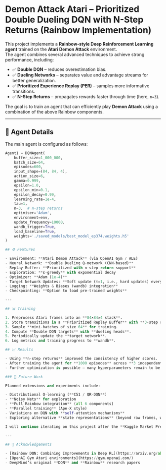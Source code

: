 # Demon Attack Atari – Prioritized Double Dueling DQN with N-Step Returns (Rainbow Implementation)

This project implements a **Rainbow-style Deep Reinforcement Learning agent** trained on the **Atari Demon Attack** environment.  
The agent combines several advanced techniques to achieve strong performance, including:

- ✅ **Double DQN** – reduces overestimation bias.  
- ✅ **Dueling Networks** – separates value and advantage streams for better generalization.  
- ✅ **Prioritized Experience Replay (PER)** – samples more informative transitions.  
- ✅ **N-Step Returns** – propagates rewards faster through time (here, `n=3`).  

The goal is to train an agent that can efficiently play **Demon Attack** using a combination of the above Rainbow components.

---

## 🧩 Agent Details

The main agent is configured as follows:

```python
Agent1 = DQNAgent(
    buffer_size=1_000_000,
    batch_size=64,
    episodes=600,
    input_shape=(84, 84, 4),
    action_size=6,
    gamma=0.999,
    epsilon=1.0,
    epsilon_min=0.1,
    epsilon_decay=0.99,
    learning_rate=1e-4,
    tau=1,
    n=3,  # n-step returns
    optimiser='Adam',
    environment=env,
    update_frequency=10000,
    wandb_trigger=True,
    load_baseline=True,
    weights='./saved_models/best_model_ep374.weights.h5'
)

## ⚙️ Features

- Environment: **Atari Demon Attack** (via OpenAI Gym / ALE)  
- Neural Network: **Double Dueling Q-network (CNN-based)**  
- Replay Buffer: **Prioritized with n-step return support**  
- Exploration: **ε-greedy** with exponential decay  
- Optimizer: **Adam (1e-4)**  
- Target Network Updates: **Soft update (τ=1, i.e., hard updates) every 10,000 steps**  
- Logging: **Weights & Biases (wandb) integration**  
- Checkpointing: **Option to load pre-trained weights**  

---

## 📊 Training

1. Preprocess Atari frames into an **84×84×4 stack**.  
2. Store transitions in a **Prioritized Replay Buffer** with **3-step returns**.  
3. Sample **mini-batches of size 64** for training.  
4. Compute **Double DQN targets** with **dueling heads**.  
5. Periodically update the **target network**.  
6. Log metrics and training progress to **wandb**.  

## 📈 Results

- Using **n-step returns** improved the consistency of higher scores.  
- After training the agent for **1000 episodes** across **3 independent runs (checkpoints)**, the agent achieved a score of **450 on a single life**.  
- Further optimization is possible — many hyperparameters remain to be tuned, and additional improvements could be made.  

### 🚀 Future Work

Planned extensions and experiments include:

- Distributional Q-learning (**C51 / QR-DQN**)  
- **Noisy Nets** for exploration  
- **Full Rainbow integration** (all 6 components)  
- **Parallel training** (Ape-X style)  
- Variations on DQN with **self-attention mechanisms**  
- Exploring alternative **state representations** (beyond raw frames, which can be sparse)  

I will continue iterating on this project after the **Kaggle Market Prediction** competition (to be released in a separate repository). Wish me luck! 🍀  

---

## 🙌 Acknowledgements

- [Rainbow DQN: Combining Improvements in Deep RL](https://arxiv.org/abs/1710.02298)  
- [OpenAI Gym Atari environments](https://gym.openai.com/)  
- DeepMind’s original **DQN** and **Rainbow** research papers  

